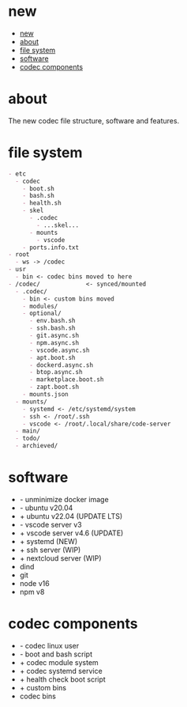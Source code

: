 # new
- [new](#new)
- [about](#about)
- [file system](#file-system)
- [software](#software)
- [codec components](#codec-components)

# about
The new codec file structure, software and features.

# file system
```md
- etc  
  - codec
    - boot.sh
    - bash.sh
    - health.sh
    - skel
      - .codec
        - ...skel...
      - mounts
        - vscode
    - ports.info.txt
- root  
  - ws -> /codec
- usr
  - bin <- codec bins moved to here
- /codec/             <- synced/mounted
  - .codec/
    - bin <- custom bins moved
    - modules/
    - optional/
      - env.bash.sh
      - ssh.bash.sh
      - git.async.sh
      - npm.async.sh
      - vscode.async.sh
      - apt.boot.sh
      - dockerd.async.sh
      - btop.async.sh
      - marketplace.boot.sh
      - zapt.boot.sh
    - mounts.json
  - mounts/
    - systemd <- /etc/systemd/system
    - ssh <- /root/.ssh
    - vscode <- /root/.local/share/code-server
  - main/
  - todo/
  - archieved/
```

# software
 - \- unminimize docker image
 - \- ubuntu v20.04
 - \+ ubuntu v22.04 (UPDATE LTS)
 - \- vscode server v3
 - \+ vscode server v4.6 (UPDATE)
 - \+ systemd (NEW)
 - \+ ssh server (WIP)
 - \+ nextcloud server (WIP)
 - dind
 - git
 - node v16
 - npm v8
  
# codec components
 - \- codec linux user
 - \- boot and bash script
 - \+ codec module system
 - \+ codec systemd service
 - \+ health check boot script
 - \+ custom bins
 - codec bins